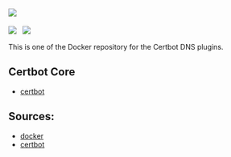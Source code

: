 # ![](https://certbot.eff.org/images/certbot-logo-1A.svg)
[![](https://img.shields.io/badge/current-v1.7.0-blue.svg)](https://github.com/certbot/certbot.git) &nbsp; [![](https://travis-ci.com/certbot/certbot.svg?branch=1.7.x)](https://travis-ci.com/certbot/certbot)

This is one of the Docker repository for the Certbot DNS plugins.

## Certbot Core

* [certbot](https://hub.docker.com/r/certbot/certbot)

## Sources:

* [docker](https://www.github.com/certbot-docker/certbot-docker.git)
* [certbot](https://www.github.com/certbot/certbot.git)
